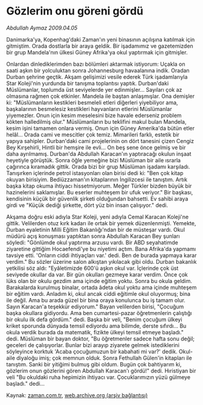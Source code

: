 # Gözlerim onu  göreni gördü

*Abdullah Aymaz 2009.04.05*

<tr><td class="metin" colspan="2" style="padding-top: 20px; padding-left: 5px; padding-right: 10px;">Danimarka'ya, Kopenhag'daki Zaman'ın yeni binasının açılışına katılmak için gitmiştim. Orada dostlarla bir araya geldik. Bir işadamımız ve gazetemizden bir grup Mandela'nın ülkesi Güney Afrika'ya okul yaptırmak için gitmişler.</td></tr><tr><td class="metin" colspan="2" style="padding-top: 20px; padding-left: 5px; padding-right: 10px;"><p> Onlardan dinlediklerimden bazı bölümleri aktarmak istiyorum: Uçakla on saati aşkın bir yolculuktan sonra Johannesburg havaalanına indik. Oradan Durban şehrine geçtik. Akşam gelişimizi vesile ederek Türk işadamlarıyla Star Koleji'nin yurdunda bir tanışma toplantısı yaptık. Durban'daki Müslümanlar, toplumda üst seviyelerde yer edinmişler... Sayıları çok az olmasına rağmen çok etkinler. Mandela ile baştan anlaşmışlar. Ona demişler ki: "Müslümanların kestikleri besmeleli etleri diğerleri yiyebiliyor ama, başkalarının besmelesiz kestikleri hayvanların etlerini Müslümanlar yiyemezler. Onun için kesim meselesini bize havale ederseniz problem kökten halledilmiş olur." Müslümanların bu teklifini makul bulan Mandela, kesim işini tamamen onlara vermiş. Onun için Güney Amerika'da bütün etler helâl... Orada cami ve mescitler çok temiz. Mimarileri farklı, estetik bir yapıya sahipler. Durban'daki cami projelerinin on dört tanesini çizen Cengiz Bey Kırşehirli, Hintli bir hemşire ile evli... On beş sene önce gelmiş ve bir daha ayrılmamış. Durban'da Abdullah Karacan'ın yaptıracağı okulun inşaat heyetiyle görüştük. Sonra öğle yemeğine bizi Müslüman bir aile ısrarla çağırınca kıramadık gittik. Orada bizi bir grup Müslüman işadamı karşıladı. Tanışırken içlerinde petrol istasyonları olan birisi dedi ki: "Ben çok kitap okuyan birisiyim. Bediüzzaman'ın kitaplarının İngilizcesi ile tanıştım. Artık başka kitap okuma ihtiyacı hissetmiyorum. Meğer Türkler bizden büyük bir hazinelerini saklamışlar. Bu eserler muhteşem bir ufuk veriyor." Bir başkası, kendisinin küçük bir güvenlik şirketi olduğundan bahsetti. Ev sahibi araya girdi ve "Küçük dediği şirkette, dört yüz bin insan çalışıyor." dedi.
<p> Akşama doğru eski adıyla Star Koleji, yeni adıyla Cemal Karacan Koleji'ne gittik. Velilerden otuz kırk kadarı ile ortak bir yemek düzenlenmişti. Yemekte, Durban eyaletinin Milli Eğitim Bakanlığı'ndan bir de müsteşar vardı. Okul müdürü açış konuşması yaptıktan sonra Abdullah Karacan Bey şunları söyledi: "Gönlümde okul yaptırma arzusu vardı. Bir ABD seyahatimde ziyaretine gittiğim Hocaefendi'ye bu niyetimi açtım. Bana Afrika'da yapmamı tavsiye etti. 'Onların ciddi ihtiyaçları var.' dedi. Ben de burada yapmaya karar verdim." Bu sözler üzerine salon alkıştan yıkılacak gibi oldu. Durban bakanlık yetkilisi söz aldı: "Eyâletimizde 600'ü aşkın okul var. İçlerinde çok üst seviyede okullar da var. Bir gün okulları gezmeye karar verdim. Önce çok lüks olan bir okulu gezdim ama içinde eğitim yoktu. Sonra bu okula geldim. Barakalarda kurulmuş binalar, ortada âdeta okul yoktu ama içinde muhteşem bir eğitim vardı. Anladım ki, okul ancak ciddi eğitimle okul oluyormuş; bina ile değil. Ama bu arada güzel bir bina oraya konulunca bu iş tamam olur. Sayın Karacan'a teşekkür ediyorum." Bayan velilerden birisi, "Çocuğum başka okullara gidiyordu. Ama ben cumartesi-pazar öğretmenlerin çalıştığı bir okulu ilk defa gördüm." dedi. Başka bir veli, "Benim çocuğum ülkeyi kriket sporunda dünyada temsil ediyordu ama bilimde, derste sıfırdı... Bu okula verdik burada da matematik, fizikte ülkeyi temsil etmeye başladı." dedi. Müslüman bir bayan doktor, "Bu öğretmenler sadece hafta sonu değil; geceleri de çalışıyorlar. Bunlar bizi arayıp ziyarete gelmek istediklerini söyleyince korktuk 'Acaba çocuğumuzun bir kabahati mi var?' dedik. Okul-aile diyaloğu imiş; çok memnun olduk. Sonra Fethullah Gülen'in kitapları ile tanıştım. Sanki bir yitiğimi bulmuş gibi oldum. Bugün çok bahtiyarım ki, gözlerim onun gözlerini gören Abdullah Karacan'ı gördü!" dedi. Hıristiyan bir veli "Bu okuldaki ruha hepimizin ihtiyacı var. Çocuklarımızın yüzü gülmeye başladı." dedi... <br/></p></p></td></tr>

Kaynak: [zaman.com.tr](http://zaman.com.tr/yazar.do?yazino=833897), [web.archive.org (arşiv bağlantısı)](http://web.archive.org/web/20090417182052/http://www.zaman.com.tr:80/yazar.do?yazino=833897)
